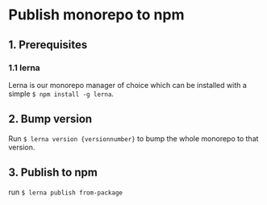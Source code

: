 # Publish monorepo to npm

## 1. Prerequisites

### 1.1 lerna

Lerna is our monorepo manager of choice which can be installed with a simple `$ npm install -g lerna`.

## 2. Bump version

Run `$ lerna version {versionnumber}` to bump the whole monorepo to that version.

## 3. Publish to npm

run `$ lerna publish from-package`

